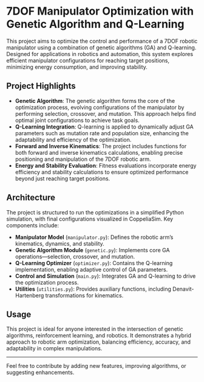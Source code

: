 # 7DOF Manipulator Optimization with Genetic Algorithm and Q-Learning

This project aims to optimize the control and performance of a 7DOF robotic manipulator using a combination of genetic algorithms (GA) and Q-learning. Designed for applications in robotics and automation, this system explores efficient manipulator configurations for reaching target positions, minimizing energy consumption, and improving stability.

## Project Highlights
- **Genetic Algorithm**: The genetic algorithm forms the core of the optimization process, evolving configurations of the manipulator by performing selection, crossover, and mutation. This approach helps find optimal joint configurations to achieve task goals.
- **Q-Learning Integration**: Q-learning is applied to dynamically adjust GA parameters such as mutation rate and population size, enhancing the adaptability and efficiency of the optimization.
- **Forward and Inverse Kinematics**: The project includes functions for both forward and inverse kinematics calculations, enabling precise positioning and manipulation of the 7DOF robotic arm.
- **Energy and Stability Evaluation**: Fitness evaluations incorporate energy efficiency and stability calculations to ensure optimized performance beyond just reaching target positions.

## Architecture
The project is structured to run the optimizations in a simplified Python simulation, with final configurations visualized in CoppeliaSim. Key components include:

- **Manipulator Model** (`manipulator.py`): Defines the robotic arm’s kinematics, dynamics, and stability.
- **Genetic Algorithm Module** (`genetic.py`): Implements core GA operations—selection, crossover, and mutation.
- **Q-Learning Optimizer** (`optimizer.py`): Contains the Q-learning implementation, enabling adaptive control of GA parameters.
- **Control and Simulation** (`main.py`): Integrates GA and Q-learning to drive the optimization process.
- **Utilities** (`utilities.py`): Provides auxiliary functions, including Denavit-Hartenberg transformations for kinematics.

## Usage
This project is ideal for anyone interested in the intersection of genetic algorithms, reinforcement learning, and robotics. It demonstrates a hybrid approach to robotic arm optimization, balancing efficiency, accuracy, and adaptability in complex manipulations.

---

Feel free to contribute by adding new features, improving algorithms, or suggesting enhancements.
